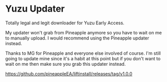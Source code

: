 # Yuzu Updater
Totally legal and legit downloader for Yuzu Early Access.

My updater won't grab from Pineapple anymore so you have to wait on me to manually upload. I would recommend using the Pineapple updater instead.

Thanks to MG for Pineapple and everyone else involved of course. I'm still going to update mine since it's a habit at this point but if you don't want to wait on me then make sure you grab this updater instead.

https://github.com/pineappleEA/liftinstall/releases/tag/v1.0.0
